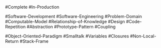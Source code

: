 
#Complete #In-Production 

#Software-Development #Software-Engineering #Problem-Domain #Computable-Model #Relationship-of-Knowledge #Design #Code-Repetition #Abstraction #Prototype-Pattern #Coupling

#Object-Oriented-Paradigm #Smalltalk #Variables #Closures #Non-Local-Return
#Stack-Frame 
